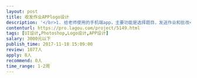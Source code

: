 ```yaml
---                
layout: post       
title: 收发作业APPlogo设计           
description: '</br>1. 给老师使用的手机端app，主要功能是选择题目，发送作业和批改</br>2. 根据甲方提供的app介绍和应用名，设计应用图标</br>3. 配合商标注册的修改要求</br>4. 输出logo尺寸满足安卓和iOS主流手机需求</br>'     
contenturl: https://pro.lagou.com/project/5149.html      
tags: [UI设计,Photoshop,Logo设计,APP设计]            
salary: 3000元以下          
publish_time: 2017-11-18 15:09:00         
review: 1077人                   
apply: 8人                   
recommend: 0人                   
time_range: 1-2周              
---                 
```

